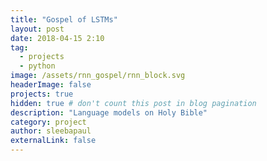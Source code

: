 ```yaml
---
title: "Gospel of LSTMs"
layout: post
date: 2018-04-15 2:10
tag: 
  - projects
  - python
image: /assets/rnn_gospel/rnn_block.svg
headerImage: false
projects: true
hidden: true # don't count this post in blog pagination
description: "Language models on Holy Bible"
category: project
author: sleebapaul
externalLink: false
---
```




